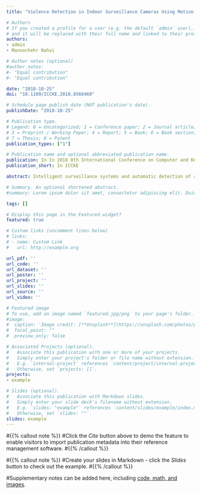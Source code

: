 ```yaml
---
title: "Violence Detection in Indoor Surveillance Cameras Using Motion Trajectory and Differential Histogram of Optical Flow"

# Authors
# If you created a profile for a user (e.g. the default `admin` user), write the username (folder name) here 
# and it will be replaced with their full name and linked to their profile.
authors:
- admin
- Manoochehr Nahvi

# Author notes (optional)
#author_notes:
#- "Equal contribution"
#- "Equal contribution"

date: "2018-10-25"
doi: "10.1109/ICCKE.2018.8566460"

# Schedule page publish date (NOT publication's date).
publishDate: "2018-10-25"

# Publication type.
# Legend: 0 = Uncategorized; 1 = Conference paper; 2 = Journal article;
# 3 = Preprint / Working Paper; 4 = Report; 5 = Book; 6 = Book section;
# 7 = Thesis; 8 = Patent
publication_types: ["1"]

# Publication name and optional abbreviated publication name.
publication: In In 2018 8th International Conference on Computer and Knowledge Engineering (ICCKE)
publication_short: In ICCKE

abstract: Intelligent surveillance systems and automatic detection of abnormal behaviors have become a major problem in recent years due to increased security concerns. Violence behaviors have a vast diversity so that distinction between them is the most challenging problem in video-surveillance systems. In recent works, introducing unique and discriminative feature for representing violence behaviors is needed strongly. In this paper, a novel violence detection method has been proposed which is based on combination of motion trajectory and spatio-temporal features. A dense sampling has been carried out on spatiotemporal volumes along target's path to extract Differential Histogram of Optical Flow (DHOF) and standard deviation of motion trajectory features. These novel features were employed to train a Support Vector Machine (SVM) to classify video volumes into two normal and violence categories. Experimental results demonstrate that the proposed method outperforms other state-of-the-art violence detection methods and achieves 91 % accuracy for detection result.

# Summary. An optional shortened abstract.
#summary: Lorem ipsum dolor sit amet, consectetur adipiscing elit. Duis posuere tellus ac convallis placerat. Proin tincidunt magna sed ex sollicitudin condimentum.

tags: []

# Display this page in the Featured widget?
featured: true

# Custom links (uncomment lines below)
# links:
# - name: Custom Link
#   url: http://example.org

url_pdf: ''
url_code: ''
url_dataset: ''
url_poster: ''
url_project: ''
url_slides: ''
url_source: ''
url_video: ''

# Featured image
# To use, add an image named `featured.jpg/png` to your page's folder. 
#image:
#  caption: 'Image credit: [**Unsplash**](https://unsplash.com/photos/pLCdAaMFLTE)'
#  focal_point: ""
#  preview_only: false

# Associated Projects (optional).
#   Associate this publication with one or more of your projects.
#   Simply enter your project's folder or file name without extension.
#   E.g. `internal-project` references `content/project/internal-project/index.md`.
#   Otherwise, set `projects: []`.
projects:
- example

# Slides (optional).
#   Associate this publication with Markdown slides.
#   Simply enter your slide deck's filename without extension.
#   E.g. `slides: "example"` references `content/slides/example/index.md`.
#   Otherwise, set `slides: ""`.
slides: example
---
```


#{{% callout note %}}
#Click the *Cite* button above to demo the feature to enable visitors to import publication metadata into their reference management software.
#{{% /callout %}}

#{{% callout note %}}
#Create your slides in Markdown - click the *Slides* button to check out the example.
#{{% /callout %}}

#Supplementary notes can be added here, including [code, math, and images](https://wowchemy.com/docs/writing-markdown-latex/).